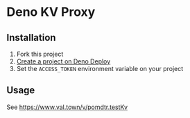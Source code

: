 # Deno KV Proxy

## Installation

1. Fork this project
2. [Create a project on Deno Deploy](https://dash.deno.com/new_from_repo)
3. Set the `ACCESS_TOKEN` environment variable on your project

## Usage

See https://www.val.town/v/pomdtr.testKv

